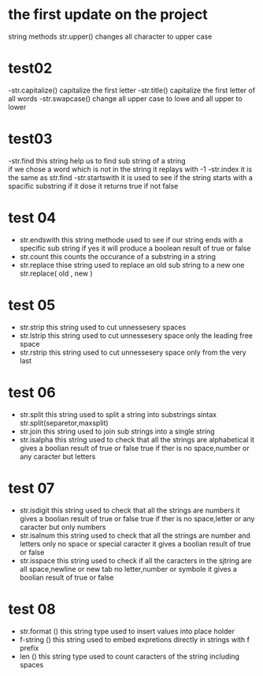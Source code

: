 # the first update on the project
  string methods
  str.upper()
  changes all character to upper case
 # test02
   -str.capitalize()
    capitalize the first letter
   -str.title()
    capitalize the first letter of all words
   -str.swapcase() 
    change all upper case to lowe and all upper to lower
# test03
   -str.find
    this string help us to find sub string of a string  
    if we chose a word which is not in the string it replays with -1
  -str.index
    it is the same as str.find
  -str.startswith
   it is used to see if the string starts with a spacific substring 
   if it dose it returns true if not false
# test 04
  - str.endswith
    this string methode used to see if our string ends with a specific sub string
    if yes it will produce a boolean result of true or false
  - str.count
    this counts the occurance of a substring in a string
  - str.replace
    thise string used to replace an old sub string to a new one 
    str.replace( old , new )
# test 05
  - str.strip
    this string used to cut unnessesery spaces
  - str.lstrip
    this string used to cut unnessesery space only the leading free space
  - str.rstrip
    this string used to cut unnessesery space only from the very last
# test 06
  - str.split
    this string used to split a string into substrings 
    sintax str.split(separetor,maxsplit)
  - str.join
    this string used to join sub strings into a single string
  - str.isalpha
    this string used to check that all the strings are alphabetical 
    it gives a boolian result of true or false
    true if ther is no space,number or any caracter but letters
# test 07
  - str.isdigit
    this string used to check that all the strings are numbers 
    it gives a boolian result of true or false
    true if ther is no space,letter or any caracter but only numbers
  - str.isalnum
    this string used to check that all the strings are number and letters only 
    no space or special caracter
    it gives a boolian result of true or false
  - str.isspace
    this string used to check if all the caracters in the sjtring are all space,newline or new tab
    no letter,number or symbole
    it gives a boolian result of true or false
# test 08
  - str.format ()
   this string type used to insert values into place holder
  - f-string ()
   this string used to embed expretions directly in strings with f prefix
  - len ()
  this string type used to count caracters of the string including spaces





